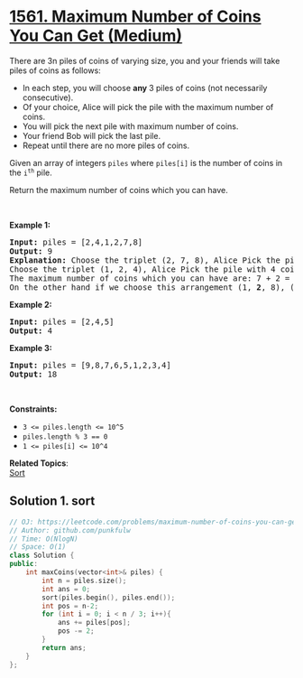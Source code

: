 # [1561. Maximum Number of Coins You Can Get (Medium)](https://leetcode.com/problems/maximum-number-of-coins-you-can-get/)

<p>There are 3n&nbsp;piles of coins of&nbsp;varying size, you and your friends will take piles of coins as follows:</p>

<ul>
	<li>In each step, you will choose <strong>any&nbsp;</strong>3 piles of coins (not necessarily consecutive).</li>
	<li>Of your choice,&nbsp;Alice&nbsp;will pick&nbsp;the pile with the maximum number of coins.</li>
	<li>You will pick the next pile with maximum number of coins.</li>
	<li>Your friend Bob will pick the last pile.</li>
	<li>Repeat&nbsp;until&nbsp;there are no more piles of coins.</li>
</ul>

<p>Given an array of integers <code>piles</code>&nbsp;where <code>piles[i]</code> is the number of coins in the <code>i<sup>th</sup></code> pile.</p>

<p>Return the maximum number of coins which you can have.</p>

<p>&nbsp;</p>
<p><strong>Example 1:</strong></p>

<pre><strong>Input:</strong> piles = [2,4,1,2,7,8]
<strong>Output:</strong> 9
<strong>Explanation: </strong>Choose the triplet (2, 7, 8), Alice Pick the pile with 8 coins, you the pile with <strong>7</strong> coins and Bob the last one.
Choose the triplet (1, 2, 4), Alice Pick the pile with 4 coins, you the pile with <strong>2</strong> coins and Bob the last one.
The maximum number of coins which you can have are: 7 + 2 = 9.
On the other hand if we choose this arrangement (1, <strong>2</strong>, 8), (2, <strong>4</strong>, 7) you only get 2 + 4 = 6 coins which is not optimal.
</pre>

<p><strong>Example 2:</strong></p>

<pre><strong>Input:</strong> piles = [2,4,5]
<strong>Output:</strong> 4
</pre>

<p><strong>Example 3:</strong></p>

<pre><strong>Input:</strong> piles = [9,8,7,6,5,1,2,3,4]
<strong>Output:</strong> 18
</pre>

<p>&nbsp;</p>
<p><strong>Constraints:</strong></p>

<ul>
	<li><code>3 &lt;= piles.length &lt;= 10^5</code></li>
	<li><code>piles.length % 3 == 0</code></li>
	<li><code>1 &lt;= piles[i] &lt;= 10^4</code></li>
</ul>


**Related Topics**:  
[Sort](https://leetcode.com/tag/sort/)

## Solution 1. sort

```cpp
// OJ: https://leetcode.com/problems/maximum-number-of-coins-you-can-get/
// Author: github.com/punkfulw
// Time: O(NlogN)
// Space: O(1)
class Solution {
public:
    int maxCoins(vector<int>& piles) {
        int n = piles.size();
        int ans = 0;
        sort(piles.begin(), piles.end());
        int pos = n-2;
        for (int i = 0; i < n / 3; i++){
            ans += piles[pos];
            pos -= 2;
        }
        return ans;
    }
};
```

